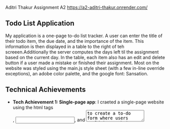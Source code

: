 Aditri Thakur Assignment A2
https://a2-aditri-thakur.onrender.com/
## Todo List Application
My application is a one-page to-do list tracker. A user can enter the title of their todo item, the due date, and the importance of the item. This information is then displayed in a table to the right of teh screeen.Additionally the server computes the days left til the assignment based on the current day. In the table, each item also has an edit and delete button if a user made a mistake or finished their assignment. Most on the website was styled using the main.js style sheet (with a few in-line override exceptions), an adobe color palette, and the google font: Sansation.

## Technical Achievements
- **Tech Achievement 1: Single-page app**: I craeted a single-page website using the html tags <form>, <input>, and <textarea> to create a to-do form where users could input their details. The table component is on the same page and useses the <table>, <thread>, <th>, <tr>, and <td> tags. The server calculates the days left before the due date and adds that information to the table. I also used the alert and error functions in the server and front-end to make sure users inputted all the details.
- **Tech Achievement 2: CRUD Functions**: I added edit and delete buttons to each row item in the to-do list to allow users functionality to make changes or complete to-dos. Additionally, when in edit-mode the user has the option to save or cancel their changes. Anytime anything is submitted, edited (then saved or canceled), or deleted, the server updates the stored data and my front-end javascript updates my table display.

### Design/Evaluation Achievements
- **Design Achievement 1: CSS Styling**: I styled the webpage using Element selectors (like body), ID selectors (like .main), and Class selectors (like #TodoForm). Most of my CSS is done in my main.css stylesheet. I do some inline css to overright any styling for specific components. I used a color palette created in Adobe and the google font Sansation as the base of my design. 
- **Evaluation Achievement 1**: 
1. Drinkwater
2. What problems did the user have with your design?
    - Did not like that items are listed sequentially from the datestamp that they are added 
    - Did not like that there were huge gaps between items
3. What comments did they make that surprised you?
    - She was suprised when she added another item it split the page.
    - Like the editing feature - thought it was clean.
4. What would you change about the interface based on their feedback?
    I would add an ordering system -- user can choose if they want to order of filter by date due, date created, or importance. I would also do a normal list scrolling list rather than dividing the area. 
- **Evaluation Achievement 2**: 
1. Kortus
2. What problems did the user have with your design?
    - Did not like that the importances were not color-coded.
    - Dis not like the order by creation date either.
3. What comments did they make that surprised you?
    - Liked the dividing of the page, but was concered about what would happen if a lot of to-dos.
4. What would you change about the interface based on their feedback?
    I would impelement color-coding the importance because thats a good visual fix. I would also add a filtering system.



